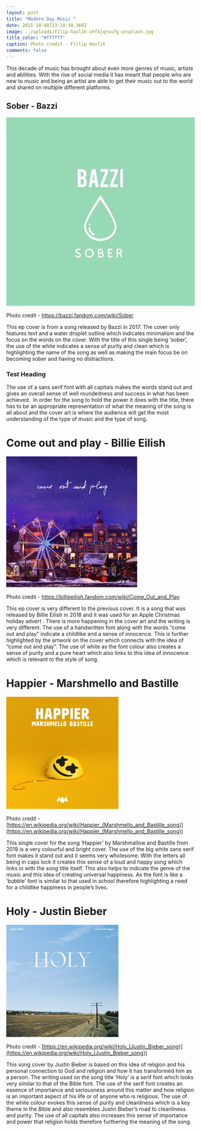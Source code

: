 ```yaml
---
layout: post
title: "Modern Day Music "
date: 2021-10-08T13:18:39.368Z
image: ../uploads/filip-havlik-vhf4jqruu7g-unsplash.jpg
title_color: "#ffffff"
caption: Photo credit - Fillip Havlik
comments: false
---
```

This decade of music has brought about even more genres of music, artists and abilities. With the rise of social media it has meant that people who are new to music and being an artist are able to get their music out to the world and shared on multiple different platforms. 

## Sober - Bazzi

![](../uploads/sober.webp "Sober - Bazzi (2017)")

Photo credit - <https://bazzi.fandom.com/wiki/Sober>

This ep cover is from a song released by Bazzi in 2017. The cover only features text and a water droplet outline which indicates minimalism and the focus on the words on the cover. With the title of this single being ‘sober’, the use of the white indicates a sense of purity and clean which is highlighting the name of the song as well as making the main focus be on becoming sober and having no distractions.

### Test Heading

 The use of a sans serif font with all capitals makes the words stand out and gives an overall sense of well roundedness and success in what has been achieved.  In order for the song to hold the power it does with the title, there has to be an appropriate representation of what the meaning of the song is all about and the cover art is where the audience will get the most understanding of the type of music and the type of song.  

# Come out and play - Billie Eilish

![](../uploads/244845fa1a379e8446c0022db0536689.1000x1000x1.webp "Come out and play - Billie Eilish (2018)")

Photo credit - <https://billieeilish.fandom.com/wiki/Come_Out_and_Play>

This ep cover is very different to the previous cover. It is a song that was released by Billie Eilish in 2018 and it was used for an Apple Christmas holiday advert . There is more happening in the cover art and the writing is very different. The use of a handwritten font along with the words “come out and play” indicate a childlike and a sense of innocence. This is further highlighted by the artwork on the cover which connects with the idea of “come out and play”. The use of white as the font colour also creates a sense of purity and a pure heart which also links to this idea of innocence which is relevant to the style of song. 

# Happier - Marshmello and Bastille

![](../uploads/marshmello_and_bastille_happier.png "Happier - Marshmello and Bastille")

Photo credit - [https://en.wikipedia.org/wiki/Happier_(Marshmello_and_Bastille_song)](https://en.wikipedia.org/wiki/Happier_(Marshmello_and_Bastille_song))

This single cover for the song ‘Happier’ by Marshmallow and Bastille from 2019 is a very colourful and bright cover. The use of the big white sans serif font makes it stand out and it seems very wholesome. With the letters all being in caps lock it creates this sense of a loud and happy song which links in with the song title itself. This also helps to indicate the genre of the music and this idea of creating universal happiness. As the font is like a ‘bubble’ font is similar to that used in school therefore highlighting a need for a childlike happiness in people’s lives. 

# Holy - Justin Bieber

![](../uploads/holy_-_justin_bieber.png "Holy - Justin Bieber")

Photo credit - [https://en.wikipedia.org/wiki/Holy_(Justin_Bieber_song)](https://en.wikipedia.org/wiki/Holy_(Justin_Bieber_song))

This song cover by Justin Bieber is based on this idea of religion and his personal connection to God and religion and how it has transformed him as a person. The writing used on the song title ‘Holy’ is a serif font which looks very similar to that of the Bible font. The use of the serif font creates an essence of importance and seriousness around this matter and how religion is an important aspect of his life or of anyone who is religious. The use of the white colour evokes this sense of purity and cleanliness which is a key theme in the Bible and also resembles Justin Bieber’s road to cleanliness and purity. The use of all capitals also increases this sense of importance and power that religion holds therefore furthering the meaning of the song.